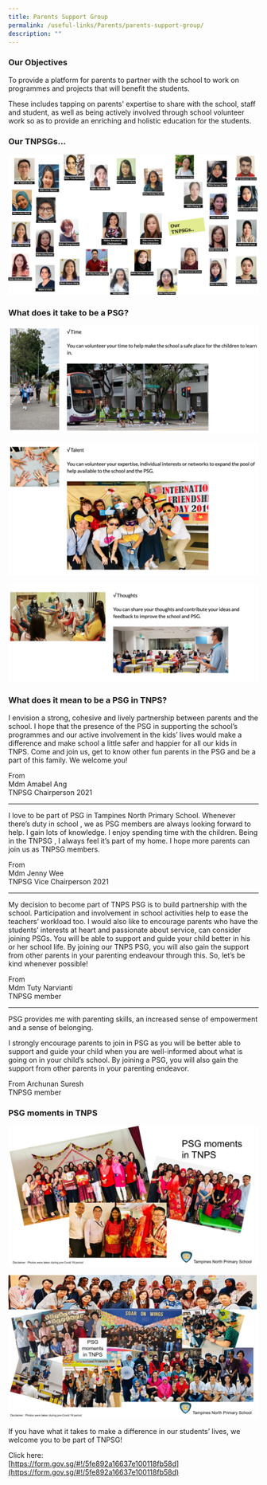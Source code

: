 ```yaml
---
title: Parents Support Group
permalink: /useful-links/Parents/parents-support-group/
description: ""
---
```

### Our Objectives

To provide a platform for parents to partner with the school to work on programmes and projects that will benefit the students.  

  

These includes tapping on parents' expertise to share with the school, staff and student, as well as being actively involved through school volunteer work so as to provide an enriching and holistic education for the students.

### Our TNPSGs...

![](/images/Our%20TNPSGs.png)

### What does it take to be a PSG?

![](/images/psg1.png)

![](/images/psg2.png)

![](/images/psg3.png)

### What does it mean to be a PSG in TNPS?

I envision a strong, cohesive and lively partnership between parents and the school. I hope that the presence of the PSG in supporting the school’s programmes and our active involvement in the kids’ lives would make a difference and make school a little safer and happier for all our kids in TNPS. Come and join us, get to know other fun parents in the PSG and be a part of this family. We welcome you!

From   
Mdm Amabel Ang   
TNPSG Chairperson 2021

* * *


I love to be part of PSG in Tampines North Primary School. Whenever there’s duty in school , we as PSG members are always looking forward to help. I gain lots of knowledge. I enjoy spending time with the children. Being in the TNPSG , I always feel it’s part of my home. I hope more parents can join us as TNPSG members.

From   
Mdm Jenny Wee   
TNPSG Vice Chairperson 2021

* * *

My decision to become part of TNPS PSG is to build partnership with the school. Participation and involvement in school activities help to ease the teachers’ workload too. I would also like to encourage parents who have the students’ interests at heart and passionate about service, can consider joining PSGs. You will be able to support and guide your child better in his or her school life. By joining our TNPS PSG, you will also gain the support from other parents in your parenting endeavour through this. So, let’s be kind whenever possible!

From    
Mdm Tuty Narvianti   
TNPSG member

  

* * *

  

PSG provides me with parenting skills, an increased sense of empowerment and a sense of belonging.

I strongly encourage parents to join in PSG as you will be better able to support and guide your child when you are well-informed about what is going on in your child’s school. By joining a PSG, you will also gain the support from other parents in your parenting endeavor.

From Archunan Suresh   
TNPSG member


### PSG moments in TNPS

![](/images/PSG%20moments%20in%20TNPS_1.png)

![](/images/PSG%20moments%20in%20TNPS_2.png)

If you have what it takes to make a difference in our students’ lives, we welcome you to be part of TNPSG!

Click here:    
[https://form.gov.sg/#!/5fe892a16637e100118fb58d](https://form.gov.sg/#!/5fe892a16637e100118fb58d)